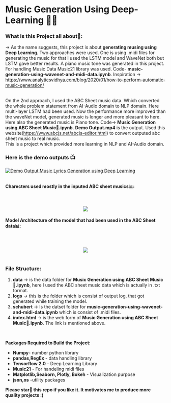 # Music Generation Using Deep-Learning 🎵🎶
### What is this Project all about🤔:
-> As the name suggests, this project is about **generating musing using Deep Learning**. Two approaches were used.  One is using .midi files for generating the music for that I used the LSTM model and WaveNet both but LSTM gave better results. A piano music tone was generated in this project. For handling Music Data Music21 library was used. Code-  **music-generation-using-wavenet-and-midi-data.ipynb**. Inspiration -> https://www.analyticsvidhya.com/blog/2020/01/how-to-perform-automatic-music-generation/
<br><br>


On the 2nd approach, I used the ABC Sheet music data. Which converted the whole problem statement from AI-Audio domain to NLP domain. Here multi-layer LSTM had been used. Now the performance more improved than the waveNet model, generated music is longer and more pleasant to here. Here also the generated music is Piano tone. Code-> **Music Generation using ABC Sheet Music🎹.ipynb**. **Demo Output.mp4** is the output. Used this website(https://www.abcjs.net/abcjs-editor.html) to convert outputed abc sheet music to real music.
<br>
This is a project which provided more learning in NLP and AI-Audio domain.


### **Here is the demo outputs 📺**
[![Demo Output Music Lyrics Generation using Deep Learning
](https://yt-embed.herokuapp.com/embed?v=9vQPwuaiSL4)](https://youtu.be/9vQPwuaiSL4 "Demo Output Music Lyrics Generation using Deep Learning
")
<br>
<br>

**Charecters used mostly in the inputed ABC sheet musics📊:**

<br>
<br>
<div style="text-align:center"><img src="https://i.imgur.com/Jj1GOtq.png" /></div>

#### Model Architecture of the model that had been used in the ABC Sheet data📊:

<br>
<br>
<div style="text-align:center"><img src="https://i.imgur.com/wGKTpvp.png" /></div>

<br>

### File Structure:
1. **data** -> is the data folder for  **Music Generation using ABC Sheet Music🎹.ipynb**, here I used the ABC sheet music data which is actually in .txt format. 
2. **logs** -> this is the folder which is consist of output log, that got generated while training the model.
3. **schubert** -> Is the datset folder for **music-generation-using-wavenet-and-midi-data.ipynb** which is consist of .midi files.
4. **index.html** -> is the web form of  **Music Generation using ABC Sheet Music🎹.ipynb**. The link is mentioned above.
<br>

**Packages Required to Build the Project:**

- **Numpy**- number python library
- **pandas,RegEx** - data handling library
- **Tensorflow 2.0** - Deep Learning Library
- **Music21** - For handeling midi files
- **Matplotlib,Seaborn, Plotly, Bokeh** - Visualization purpose
- **json,os** -utility packages

**Please star🌟 this repo if you like it. It motivates me to produce more quality projects :)**
